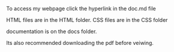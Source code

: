 To access my webpage click the hyperlink in the doc.md file

HTML files are in the HTML folder.
CSS files are in the CSS folder

documentation is on the docs folder.

Its also recommended downloading the pdf before veiwing. 
